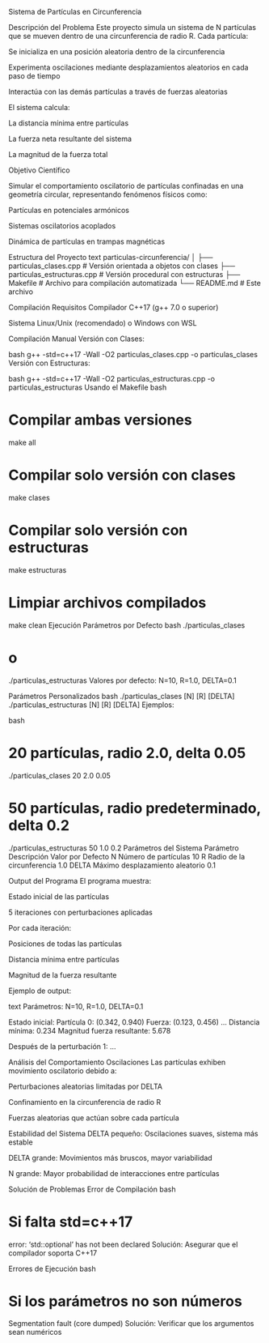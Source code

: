Sistema de Partículas en Circunferencia


Descripción del Problema
Este proyecto simula un sistema de N partículas que se mueven dentro de una circunferencia de radio R. Cada partícula:

Se inicializa en una posición aleatoria dentro de la circunferencia

Experimenta oscilaciones mediante desplazamientos aleatorios en cada paso de tiempo

Interactúa con las demás partículas a través de fuerzas aleatorias

El sistema calcula:

La distancia mínima entre partículas

La fuerza neta resultante del sistema

La magnitud de la fuerza total

Objetivo Científico

Simular el comportamiento oscilatorio de partículas confinadas en una geometría circular, representando fenómenos físicos como:

Partículas en potenciales armónicos

Sistemas oscilatorios acoplados

Dinámica de partículas en trampas magnéticas

 Estructura del Proyecto
text
particulas-circunferencia/
│
├── particulas_clases.cpp    # Versión orientada a objetos con clases
├── particulas_estructuras.cpp # Versión procedural con estructuras
├── Makefile                 # Archivo para compilación automatizada
└── README.md               # Este archivo

 Compilación
Requisitos
Compilador C++17 (g++ 7.0 o superior)

Sistema Linux/Unix (recomendado) o Windows con WSL

Compilación Manual
Versión con Clases:

bash
g++ -std=c++17 -Wall -O2 particulas_clases.cpp -o particulas_clases
Versión con Estructuras:

bash
g++ -std=c++17 -Wall -O2 particulas_estructuras.cpp -o particulas_estructuras
Usando el Makefile
bash
# Compilar ambas versiones
make all

# Compilar solo versión con clases
make clases

# Compilar solo versión con estructuras
make estructuras

# Limpiar archivos compilados
make clean
Ejecución
Parámetros por Defecto
bash
./particulas_clases
# o
./particulas_estructuras
Valores por defecto: N=10, R=1.0, DELTA=0.1

Parámetros Personalizados
bash
./particulas_clases [N] [R] [DELTA]
./particulas_estructuras [N] [R] [DELTA]
Ejemplos:

bash
# 20 partículas, radio 2.0, delta 0.05
./particulas_clases 20 2.0 0.05

# 50 partículas, radio predeterminado, delta 0.2
./particulas_estructuras 50 1.0 0.2
Parámetros del Sistema
Parámetro	Descripción	Valor por Defecto
N	Número de partículas	10
R	Radio de la circunferencia	1.0
DELTA	Máximo desplazamiento aleatorio	0.1


Output del Programa
El programa muestra:

Estado inicial de las partículas

5 iteraciones con perturbaciones aplicadas

Por cada iteración:

Posiciones de todas las partículas

Distancia mínima entre partículas

Magnitud de la fuerza resultante

Ejemplo de output:

text
Parámetros: N=10, R=1.0, DELTA=0.1

Estado inicial:
Partícula 0: (0.342, 0.940) Fuerza: (0.123, 0.456)
...
Distancia mínima: 0.234
Magnitud fuerza resultante: 5.678

Después de la perturbación 1:
...


 Análisis del Comportamiento
Oscilaciones
Las partículas exhiben movimiento oscilatorio debido a:

Perturbaciones aleatorias limitadas por DELTA

Confinamiento en la circunferencia de radio R

Fuerzas aleatorias que actúan sobre cada partícula

Estabilidad del Sistema
DELTA pequeño: Oscilaciones suaves, sistema más estable

DELTA grande: Movimientos más bruscos, mayor variabilidad

N grande: Mayor probabilidad de interacciones entre partículas



 Solución de Problemas
Error de Compilación
bash
# Si falta std=c++17
error: ‘std::optional’ has not been declared
Solución: Asegurar que el compilador soporta C++17

Errores de Ejecución
bash
# Si los parámetros no son números
Segmentation fault (core dumped)
Solución: Verificar que los argumentos sean numéricos


